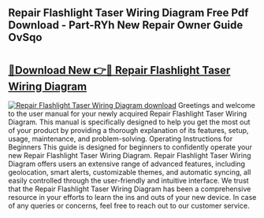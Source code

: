 ## Repair Flashlight Taser Wiring Diagram Free Pdf Download - Part-RYh New Repair Owner Guide OvSqo

# <h2><a href="http://dfmvfu.blite.top/?on=Repair+Flashlight+Taser+Wiring+Diagram">🔗Download New 👉🔴 Repair Flashlight Taser Wiring Diagram</a></h2>

[![Repair Flashlight Taser Wiring Diagram download](https://i.imgur.com/lujVjoI.png)](http://dfmvfu.blite.top/?on=Repair+Flashlight+Taser+Wiring+Diagram)
Greetings and welcome to the user manual for your newly acquired Repair Flashlight Taser Wiring Diagram. This manual is specifically designed to help you get the most out of your product by providing a thorough explanation of its features, setup, usage, maintenance, and problem-solving. Operating Instructions for Beginners This guide is designed for beginners to confidently operate your new Repair Flashlight Taser Wiring Diagram. Repair Flashlight Taser Wiring Diagram offers users an extensive range of advanced features, including geolocation, smart alerts, customizable themes, and automatic syncing, all easily controlled through the user-friendly and intuitive interface. We trust that the Repair Flashlight Taser Wiring Diagram has been a comprehensive resource in your efforts to learn the ins and outs of your new device. In case of any queries or concerns, feel free to reach out to our customer service.
